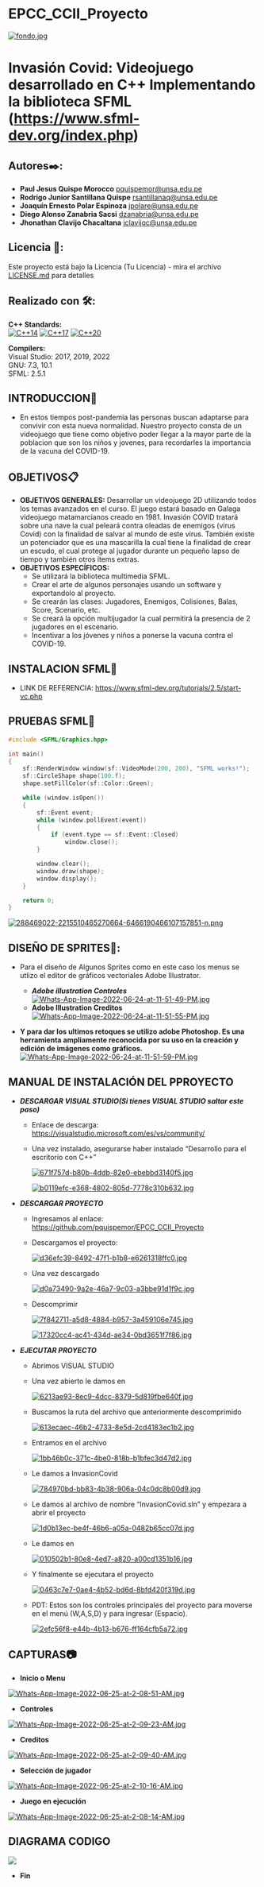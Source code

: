 # EPCC_CCII_Proyecto

[![fondo.jpg](https://i.postimg.cc/P5mvJ41J/fondo.jpg)](https://postimg.cc/5X22k87W)
 
# Invasión Covid: Videojuego desarrollado en C++ Implementando la biblioteca SFML (https://www.sfml-dev.org/index.php)

## Autores✒️: 
* **Paul Jesus Quispe Morocco** pquispemor@unsa.edu.pe
* **Rodrigo Junior Santillana Quispe** rsantillanaq@unsa.edu.pe
* **Joaquín Ernesto Polar Espinoza** jpolare@unsa.edu.pe
* **Diego Alonso Zanabria Sacsi** dzanabria@unsa.edu.pe
* **Jhonathan Clavijo Chacaltana** jclavijoc@unsa.edu.pe
## Licencia 📄:
Este proyecto está bajo la Licencia (Tu Licencia) - mira el archivo [LICENSE.md](LICENSE.md) para detalles
## Realizado con 🛠️:
**C++ Standards:**  
[![C++14](https://img.shields.io/badge/C%2B%2B-14-blue.svg)](https://isocpp.org/std/the-standard)
[![C++17](https://img.shields.io/badge/C%2B%2B-17-blue.svg)](https://isocpp.org/std/the-standard)
[![C++20](https://img.shields.io/badge/C%2B%2B-20-blue.svg)](https://isocpp.org/std/the-standard)

**Compilers:**  
Visual Studio: 2017, 2019, 2022  
GNU: 7.3, 10.1  
SFML: 2.5.1

## INTRODUCCION🚀
* En estos tiempos post-pandemia las personas buscan adaptarse para convivir con esta nueva normalidad. Nuestro proyecto consta de un videojuego que tiene como  objetivo poder llegar a la mayor parte de la poblacion que son los niños y jovenes, para recordarles la importancia de la vacuna del COVID-19.

## OBJETIVOS📋
* **OBJETIVOS GENERALES:** Desarrollar un videojuego 2D utilizando todos los temas avanzados en el curso. El juego estará basado en Galaga videojuego matamarcianos creado en 1981. Invasión COVID tratará sobre una nave la cual peleará contra oleadas de enemigos (virus Covid) con la finalidad de salvar al mundo de este virus. También existe un potenciador que es una mascarilla la cual tiene la finalidad de crear un escudo, el cual protege al jugador durante un pequeño lapso de tiempo y también otros ítems extras.
* **OBJETIVOS ESPECÍFICOS:** 
  + Se utilizará la biblioteca multimedia SFML.
  + Crear el arte de algunos personajes usando un software y exportandolo al proyecto.
  + Se crearán las clases: Jugadores, Enemigos, Colisiones, Balas, Score, Scenario, etc.
  + Se creará la opción multijugador la cual permitirá la presencia de 2 jugadores en el escenario.
  + Incentivar a los jóvenes y niños a ponerse la vacuna contra el COVID-19.
## INSTALACION SFML🔧
* LINK DE REFERENCIA: https://www.sfml-dev.org/tutorials/2.5/start-vc.php
## PRUEBAS SFML🔩
```C++
#include <SFML/Graphics.hpp>

int main()
{
    sf::RenderWindow window(sf::VideoMode(200, 200), "SFML works!");
    sf::CircleShape shape(100.f);
    shape.setFillColor(sf::Color::Green);

    while (window.isOpen())
    {
        sf::Event event;
        while (window.pollEvent(event))
        {
            if (event.type == sf::Event::Closed)
                window.close();
        }

        window.clear();
        window.draw(shape);
        window.display();
    }

    return 0;
}
```
[![288469022-2215510465270664-6466190466107157851-n.png](https://i.postimg.cc/g0pCBFrv/288469022-2215510465270664-6466190466107157851-n.png)](https://postimg.cc/pm0cpSfT)
## DISEÑO DE SPRITES🎨: 
* Para el diseño de Algunos Sprites como en este caso los menus se utlizo el editor de gráficos vectoriales Adobe Illustrator.

   + ***Adobe illustration Controles***
     [![Whats-App-Image-2022-06-24-at-11-51-49-PM.jpg](https://i.postimg.cc/zvrm4yzX/Whats-App-Image-2022-06-24-at-11-51-49-PM.jpg)](https://postimg.cc/HcBPys8f)
   + **Adobe Illustration Creditos**
     [![Whats-App-Image-2022-06-24-at-11-51-55-PM.jpg](https://i.postimg.cc/7PMjfYP0/Whats-App-Image-2022-06-24-at-11-51-55-PM.jpg)](https://postimg.cc/hhv2Yndt)
* **Y para dar los ultimos retoques se utilizo adobe Photoshop. Es una herramienta ampliamente reconocida por su uso en la creación y edición de imágenes como gráficos.**
[![Whats-App-Image-2022-06-24-at-11-51-59-PM.jpg](https://i.postimg.cc/N0HzYQPy/Whats-App-Image-2022-06-24-at-11-51-59-PM.jpg)](https://postimg.cc/R3vRLxm9)
   
## MANUAL DE INSTALACIÓN DEL PPROYECTO
* ***DESCARGAR VISUAL STUDIO(Si tienes VISUAL STUDIO saltar este paso)***
  + Enlace de descarga: https://visualstudio.microsoft.com/es/vs/community/
  + Una vez instalado, asegurarse haber instalado “Desarrollo para el escritorio con C++”
  
    [![671f757d-b80b-4ddb-82e0-ebebbd3140f5.jpg](https://i.postimg.cc/WznN1MMZ/671f757d-b80b-4ddb-82e0-ebebbd3140f5.jpg)](https://postimg.cc/648JH4b6)

    [![b0119efc-e368-4802-805d-7778c310b632.jpg](https://i.postimg.cc/MZr3hck3/b0119efc-e368-4802-805d-7778c310b632.jpg)](https://postimg.cc/yWcTR880)

* ***DESCARGAR PROYECTO***
  + Ingresamos al enlace: https://github.com/pquispemor/EPCC_CCII_Proyecto
  + Descargamos el proyecto:
  
    [![d36efc39-8492-47f1-b1b8-e6261318ffc0.jpg](https://i.postimg.cc/SxQrRkpY/d36efc39-8492-47f1-b1b8-e6261318ffc0.jpg)](https://postimg.cc/gn5RB9jG)
    
  + Una vez descargado

    [![d0a73490-9a2e-46a7-9c03-a3bbe91d1f9c.jpg](https://i.postimg.cc/rFMGZMsZ/d0a73490-9a2e-46a7-9c03-a3bbe91d1f9c.jpg)](https://postimg.cc/fkq0J4xY)
    
  + Descomprimir 

    [![7f842711-a5d8-4884-b957-3a459106e745.jpg](https://i.postimg.cc/mk2DMXZj/7f842711-a5d8-4884-b957-3a459106e745.jpg)](https://postimg.cc/zb68YkgH)
    
    [![17320cc4-ac41-434d-ae34-0bd3651f7f86.jpg](https://i.postimg.cc/C1JMFGCq/17320cc4-ac41-434d-ae34-0bd3651f7f86.jpg)](https://postimg.cc/Q99ZmWy8)
 
 * ***EJECUTAR PROYECTO***
   + Abrimos VISUAL STUDIO
   + Una vez abierto le damos en 
   
     [![6213ae93-8ec9-4dcc-8379-5d819fbe640f.jpg](https://i.postimg.cc/jjsGRGMM/6213ae93-8ec9-4dcc-8379-5d819fbe640f.jpg)](https://postimg.cc/bZB6TFcn)
     
   + Buscamos la ruta del archivo que anteriormente descomprimido 
   
     [![613ecaec-46b2-4733-8e5d-2cd4183ec1b2.jpg](https://i.postimg.cc/fyhPgpS7/613ecaec-46b2-4733-8e5d-2cd4183ec1b2.jpg)](https://postimg.cc/mz8VPdwh)
     
   + Entramos en el archivo
   
     [![1bb46b0c-371c-4be0-818b-b1bfec3d47d2.jpg](https://i.postimg.cc/6qwHhZFY/1bb46b0c-371c-4be0-818b-b1bfec3d47d2.jpg)](https://postimg.cc/8JKBp7p6)
     
   + Le damos a InvasionCovid
   
     [![784970bd-bb83-4b38-906a-04c0dc8b00d9.jpg](https://i.postimg.cc/JztpKMdV/784970bd-bb83-4b38-906a-04c0dc8b00d9.jpg)](https://postimg.cc/87QdzQSt)
     
   + Le damos al archivo de nombre “InvasionCovid.sln” y empezara a abrir el proyecto
   
     [![1d0b13ec-be4f-46b6-a05a-0482b65cc07d.jpg](https://i.postimg.cc/d1R6D1Dd/1d0b13ec-be4f-46b6-a05a-0482b65cc07d.jpg)](https://postimg.cc/phTz6PfX)
     
   + Le damos en 
   
     [![010502b1-80e8-4ed7-a820-a00cd1351b16.jpg](https://i.postimg.cc/prXfTJwb/010502b1-80e8-4ed7-a820-a00cd1351b16.jpg)](https://postimg.cc/1n2n7wRJ)
     
   + Y finalmente se ejecutara el proyecto
   
     [![0463c7e7-0ae4-4b52-bd6d-8bfd420f319d.jpg](https://i.postimg.cc/sfNQ7zSZ/0463c7e7-0ae4-4b52-bd6d-8bfd420f319d.jpg)](https://postimg.cc/F10HX2T9)
     
   + PDT: Estos son los controles principales del proyecto para moverse en el menú (W,A,S,D) y para ingresar (Espacio).
   
     [![2efc56f8-e44b-4b13-b676-ff164cfb5a72.jpg](https://i.postimg.cc/4y9JpDkz/2efc56f8-e44b-4b13-b676-ff164cfb5a72.jpg)](https://postimg.cc/LgmKp0sX)
     

## CAPTURAS📷
* **Inicio o Menu**

[![Whats-App-Image-2022-06-25-at-2-08-51-AM.jpg](https://i.postimg.cc/285HY3r5/Whats-App-Image-2022-06-25-at-2-08-51-AM.jpg)](https://postimg.cc/qg9cXJtf)
* **Controles**

[![Whats-App-Image-2022-06-25-at-2-09-23-AM.jpg](https://i.postimg.cc/m207nrrJ/Whats-App-Image-2022-06-25-at-2-09-23-AM.jpg)](https://postimg.cc/PPQLpTYQ)
* **Creditos**

[![Whats-App-Image-2022-06-25-at-2-09-40-AM.jpg](https://i.postimg.cc/X7Fg45t4/Whats-App-Image-2022-06-25-at-2-09-40-AM.jpg)](https://postimg.cc/w7qNk16G)
* **Selección de jugador**

[![Whats-App-Image-2022-06-25-at-2-10-16-AM.jpg](https://i.postimg.cc/hj69q4rX/Whats-App-Image-2022-06-25-at-2-10-16-AM.jpg)](https://postimg.cc/gXywVW1p)
* **Juego en ejecución**


[![Whats-App-Image-2022-06-25-at-2-08-14-AM.jpg](https://i.postimg.cc/Df1Wzcfj/Whats-App-Image-2022-06-25-at-2-08-14-AM.jpg)](https://postimg.cc/s1Df67h7)

## DIAGRAMA CODIGO

<img src="Informacion/Diagrama Codigo - Invasion Covid.PNG">

* **Fin**
